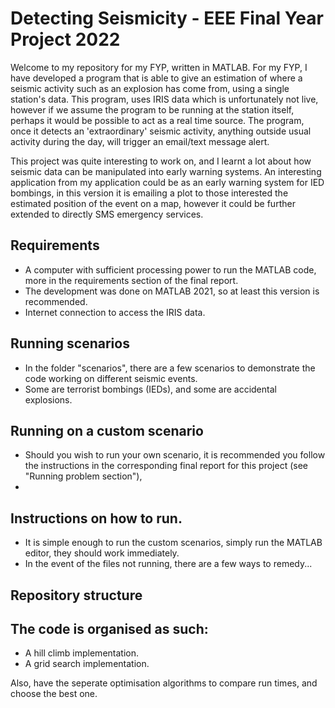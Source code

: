 # Detecting Seismicity - EEE Final Year Project 2022

Welcome to my repository for my FYP, written in MATLAB. For my FYP, I have developed a program that is able to give an estimation of where a seismic activity such as an explosion has come from, using a single station's data. This program, uses IRIS data which is unfortunately not live, however if we assume the program to be running at the station itself, perhaps it would be possible to act as a real time source. The program, once it detects an 'extraordinary' seismic activity, anything outside usual activity during the day,  will trigger an email/text message alert.

This project was quite interesting to work on, and I learnt a lot about how seismic data can be manipulated into early warning systems. An interesting application from my application could be as an early warning system for IED bombings, in this version it is emailing a plot to those interested the estimated position of the event on a map, however it could be further extended to directly SMS emergency services.


## Requirements
- A computer with sufficient processing power to run the MATLAB code, more in the requirements section of the final report.
- The development was done on MATLAB 2021, so at least this version is recommended.
- Internet connection to access the IRIS data.

## Running scenarios
- In the folder "scenarios", there are a few scenarios to demonstrate the code working on different seismic events.
- Some are terrorist bombings (IEDs), and some are accidental explosions.


## Running on a custom scenario
- Should you wish to run your own scenario, it is recommended you follow the instructions in the corresponding final report for this project (see "Running problem section"),
- 




## Instructions on how to run.
- It is simple enough to run the custom scenarios, simply run the MATLAB editor, they should work immediately. 
- In the event of the files not running, there are a few ways to remedy...


## Repository structure
The code is organised as such:
- 
- A hill climb implementation.
- A grid search implementation.


Also, have the seperate optimisation algorithms to compare run times, and choose the best one.
